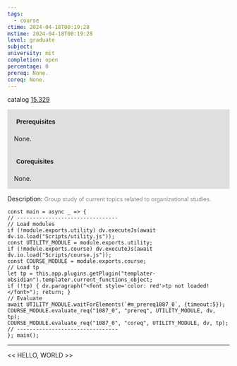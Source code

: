 ```yaml
---
tags:
  - course
ctime: 2024-04-18T00:19:28
mstime: 2024-04-18T00:19:28
level: graduate
subject: 
university: mit
completion: open
percentage: 0
prereq: None.
coreq: None.
---
```


catalog [15.329](http://student.mit.edu/catalog/m15b.html#15.329)

<span style="display: block; padding: 15px; background-color: rgb(100, 100, 100, 0.2);"><font id="m_prereq1087_0" style="display: block; font-family: Arial, sans-serif; font-weight: bold; padding: 5px">Prerequisites</font><br><span id="prereq1087_0">None.</span></span>
<span style="display: block; padding: 15px; background-color: rgb(100, 100, 100, 0.2);"><font id="m_coreq1087_0" style="display: block; font-family: Arial, sans-serif; font-weight: bold; padding: 5px">Corequisites</font><br><span id="coreq1087_0">None.</span></span>

<font style="">Description:</font>
<font style="color: grey; font-size: 0.8rem;">Group study of current topics related to organizational studies.</font>

```dataviewjs
const main = async _ => {
// --------------------------------
// Load modules
if (!module.exports.utility) dv.executeJs(await dv.io.load("Scripts/utility.js"));
const UTILITY_MODULE = module.exports.utility;
if (!module.exports.course) dv.executeJs(await dv.io.load("Scripts/course.js"));
const COURSE_MODULE = module.exports.course;
// Load tp
let tp = this.app.plugins.getPlugin("templater-obsidian").templater.current_functions_object;
if (!tp) { dv.paragraph("<font style='color: red'>tp not loaded!</font>"); return; }
// Evaluate
await UTILITY_MODULE.waitForElements(`#m_prereq1087_0`, {timeout:5});
COURSE_MODULE.evaluate_req("1087_0", "prereq", UTILITY_MODULE, dv, tp);
COURSE_MODULE.evaluate_req("1087_0", "coreq", UTILITY_MODULE, dv, tp);
// --------------------------------
}; main();
```

---

<< HELLO, WORLD >>
